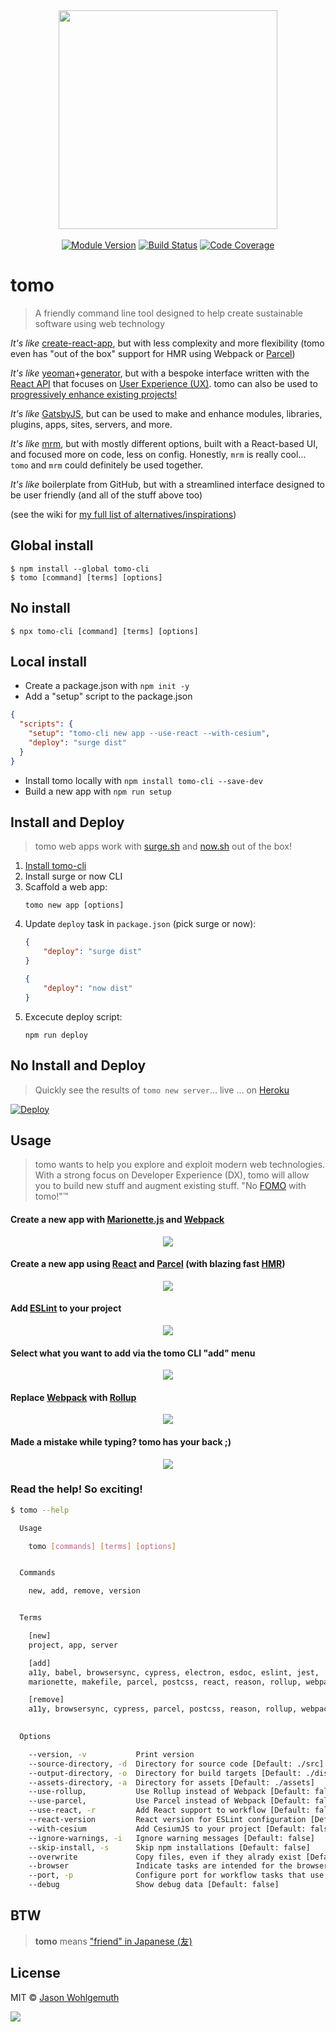 <div align="center">
    <img id="logo" src="https://raw.githubusercontent.com/jhwohlgemuth/tomo-cli/master/resources/tomo-logo.png" width="350px"/>
</div>
<br />
<div align="center">
    <a href="https://www.npmjs.com/package/tomo-cli"><img alt="Module Version" src="https://img.shields.io/npm/v/tomo-cli?style=for-the-badge" /></a>
    <a href="https://travis-ci.com/jhwohlgemuth/tomo-cli"><img alt="Build Status" src="https://img.shields.io/travis/jhwohlgemuth/tomo-cli.svg?logo=travis&style=for-the-badge" /></a>
    <a href="https://codecov.io/gh/jhwohlgemuth/tomo-cli"><img alt="Code Coverage" src="https://img.shields.io/codecov/c/github/jhwohlgemuth/tomo-cli.svg?logo=codecov&style=for-the-badge" /></a>
</div>

# tomo

> A friendly command line tool designed to help create sustainable software using web technology

*It's like* [create-react-app](https://github.com/facebook/create-react-app/), but with less complexity and more flexibility (tomo even has "out of the box" support for HMR using Webpack or [Parcel](https://github.com/jhwohlgemuth/tomo-cli#create-a-new-app-using-react-and-parcel-with-blazing-fast-hmr))

*It's like* [yeoman](https://yeoman.io/)+[generator](https://yeoman.io/generators/), but with a bespoke interface written with the [React API](https://github.com/vadimdemedes/ink) that focuses on [User Experience (UX)](https://github.com/jhwohlgemuth/tomo-cli#made-a-mistake-while-typing-tomo-has-your-back-). tomo can also be used to [progressively enhance existing projects!](https://github.com/jhwohlgemuth/tomo-cli#add-eslint-to-your-project)

*It's like* [GatsbyJS](https://www.gatsbyjs.org/), but can be used to make and enhance modules, libraries, plugins, apps, sites, servers, and more.

*It's like* [mrm](https://github.com/sapegin/mrm), but with mostly different options, built with a React-based UI, and focused more on code, less on config. Honestly, `mrm` is really cool... `tomo` and `mrm` could definitely be used together.

*It's like* boilerplate from GitHub, but with a streamlined interface designed to be user friendly (and all of the stuff above too)

(see the wiki for [my full list of alternatives/inspirations](https://github.com/jhwohlgemuth/tomo-cli/wiki/Alternatives))

## Global install

```
$ npm install --global tomo-cli
$ tomo [command] [terms] [options]
```

## No install

```
$ npx tomo-cli [command] [terms] [options]
```

## Local install
- Create a package.json with `npm init -y`
- Add a "setup" script to the package.json
```json
{
  "scripts": {
    "setup": "tomo-cli new app --use-react --with-cesium",
    "deploy": "surge dist"
  }
}
```
- Install tomo locally with `npm install tomo-cli --save-dev`
- Build a new app with `npm run setup`

## Install and Deploy
> tomo web apps work with [surge.sh](https://surge.sh/) and [now.sh](https://zeit.co/download) out of the box!

1. [Install tomo-cli](https://github.com/jhwohlgemuth/tomo-cli#install)
2. Install surge or now CLI
3. Scaffold a web app:
    ```shell
    tomo new app [options]
    ```
4. Update `deploy` task in `package.json` (pick surge or now):
    ```json
    {
        "deploy": "surge dist"
    }
    ```
    ```json
    {
        "deploy": "now dist"
    }
5. Excecute deploy script:
    ```shell
    npm run deploy
    ```

## No Install and Deploy
> Quickly see the results of `tomo new server`... live ... on [Heroku]()

[![Deploy](https://www.herokucdn.com/deploy/button.svg)](https://heroku.com/deploy)

## Usage

> tomo wants to help you explore and exploit modern web technologies. With a strong focus on Developer Experience (DX), tomo will allow you to build new stuff and augment existing stuff. "No [FOMO](https://en.wikipedia.org/wiki/Fear_of_missing_out) with tomo!"™

#### Create a new app with [Marionette.js](https://marionettejs.com/) and [Webpack](https://webpack.js.org/)

<div align="center">
    <img class="gif" src="https://raw.githubusercontent.com/jhwohlgemuth/tomo-cli/master/resources/tomo-new-app.gif"/>
</div>

#### Create a new app using [React](https://reactjs.org/) and [Parcel](https://parceljs.org/) (with blazing fast [HMR](https://parceljs.org/hmr.html))

<div align="center">
    <img class="gif" src="https://raw.githubusercontent.com/jhwohlgemuth/tomo-cli/master/resources/tomo-new-app--use-react--use-parcel.gif"/>
</div>

#### Add [ESLint](https://eslint.org/) to your project

<div align="center">
    <img class="gif" src="https://raw.githubusercontent.com/jhwohlgemuth/tomo-cli/master/resources/tomo-add-eslint.gif"/>
</div>

#### Select what you want to add via the tomo CLI "add" menu

<div align="center">
    <img class="gif" src="https://raw.githubusercontent.com/jhwohlgemuth/tomo-cli/master/resources/tomo-add.gif"/>
</div>

#### Replace [Webpack](https://webpack.js.org/) with [Rollup](https://rollupjs.org/guide/en/)

<div align="center">
    <img class="gif" src="https://raw.githubusercontent.com/jhwohlgemuth/tomo-cli/master/resources/tomo-replace-webpack-with-rollup.gif"/>
</div>

#### Made a mistake while typing? tomo has your back ;)

<div align="center">
    <img class="gif" src="https://raw.githubusercontent.com/jhwohlgemuth/tomo-cli/master/resources/tomo-oops.gif"/>
</div>


### Read the help! So exciting!

```bash
$ tomo --help

  Usage

    tomo [commands] [terms] [options]


  Commands

    new, add, remove, version


  Terms

    [new]
    project, app, server

    [add]
    a11y, babel, browsersync, cypress, electron, esdoc, eslint, jest,
    marionette, makefile, parcel, postcss, react, reason, rollup, webpack

    [remove]
    a11y, browsersync, cypress, parcel, postcss, reason, rollup, webpack
   

  Options

    --version, -v           Print version
    --source-directory, -d  Directory for source code [Default: ./src]
    --output-directory, -o  Directory for build targets [Default: ./dist]
    --assets-directory, -a  Directory for assets [Default: ./assets]
    --use-rollup,           Use Rollup instead of Webpack [Default: false]
    --use-parcel,           Use Parcel instead of Webpack [Default: false]
    --use-react, -r         Add React support to workflow [Default: false]
    --react-version         React version for ESLint configuration [Default: '16.8']
    --with-cesium           Add CesiumJS to your project [Default: false]
    --ignore-warnings, -i   Ignore warning messages [Default: false]
    --skip-install, -s      Skip npm installations [Default: false]
    --overwrite             Copy files, even if they alrady exist [Default: false]
    --browser               Indicate tasks are intended for the browser [Default: false]
    --port, -p              Configure port for workflow tasks that use it [Default: 4669]
    --debug                 Show debug data [Default: false]

```

## BTW
> **tomo** means ["friend" in Japanese (友)](https://translate.google.com/#view=home&op=translate&sl=ja&tl=en&text=%E5%8F%8B)

## License

MIT © [Jason Wohlgemuth](https://twitter.com/jhwohlgemuth)

<a href="https://app.fossa.com/projects/git%2Bgithub.com%2Fjhwohlgemuth%2Ftomo-cli?ref=badge_large" alt="FOSSA Status"><img src="https://app.fossa.com/api/projects/git%2Bgithub.com%2Fjhwohlgemuth%2Ftomo-cli.svg?type=large"/></a>
